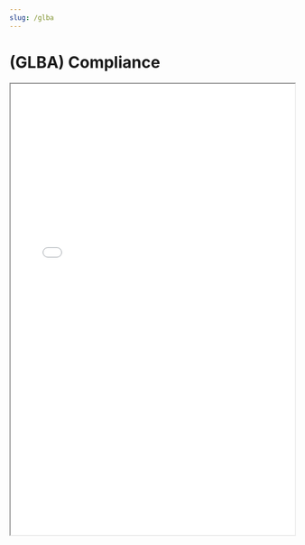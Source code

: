 ```yaml
---
slug: /glba
---
```


# (GLBA) Compliance

<iframe 
  src="/pdfs/GLBA.pdf" 
  width="100%" 
  height="800px"
  style={{border: 'none', marginTop: '1rem'}}
>
  This browser does not support PDFs. Please download the PDF to view it: 
  <a href="/pdfs/glba.pdf">Download PDF</a>
</iframe> 